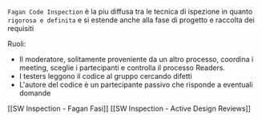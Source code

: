 `Fagan Code Inspection` è la piu diffusa tra le tecnica di ispezione in quanto `rigorosa e definita` e si estende anche alla fase di progetto e raccolta dei requisiti

Ruoli:
- Il moderatore, solitamente proveniente da un altro processo, coordina i meeting, sceglie i partecipanti e controlla il processo Readers.
- I testers leggono il codice al gruppo cercando difetti
- L'autore del codice è un partecipante passivo che risponde a eventuali domande

[[SW Inspection - Fagan Fasi]]
[[SW Inspection - Active Design Reviews]]